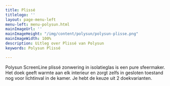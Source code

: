 ```yaml
---
title: Plissé
titlelogo: ''
layout: page-menu-left
menu-left: menu-polysun.html
mainImageUrl: ''
mainImageHeight: "/img/content/polysun/polysun-plisse.png"
mainImageWidth: 100%
description: Uitleg over Plissé van Polysun
keywords: Polysun Plissé

---
```

Polysun ScreenLine plissé zonwering in isolatieglas is een pure sfeermaker. 
Het doek geeft warmte aan elk interieur en zorgt zelfs in gesloten toestand nog voor lichtinval in de kamer.
Je hebt de keuze uit 2 doekvarianten.